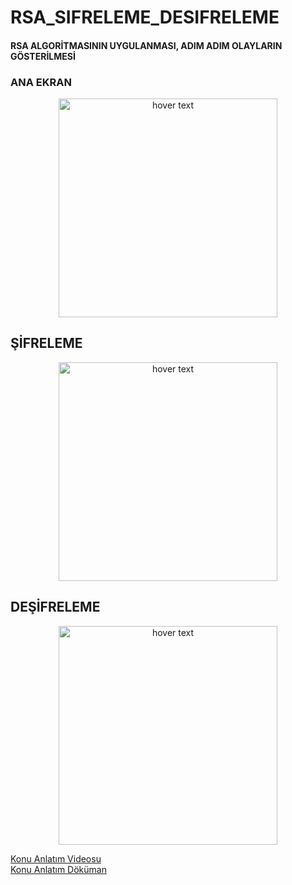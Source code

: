 
# RSA_SIFRELEME_DESIFRELEME

#### RSA ALGORİTMASININ UYGULANMASI, ADIM ADIM OLAYLARIN GÖSTERİLMESİ

### ANA EKRAN
<p align="center">
  <img src="https://user-images.githubusercontent.com/82450697/115392572-62aeb200-a1e9-11eb-97c2-95d38ce9552b.PNG
" width="350" title="hover text">
</p>





## ŞİFRELEME
<p align="center">
  <img src="https://user-images.githubusercontent.com/82450697/115392645-78bc7280-a1e9-11eb-942a-48de69aae8e2.PNG" width="350" title="hover text">
</p>

## DEŞİFRELEME
<p align="center">
  <img src="https://user-images.githubusercontent.com/82450697/115392669-807c1700-a1e9-11eb-8722-415ecff5f67a.PNG" width="350" title="hover text">
</p>


[Konu Anlatım Videosu](https://www.youtube.com/watch?v=ouMhVqyKScI)<br>
[Konu Anlatım Döküman](https://berkarat.com/rsa-sifreleme-algoritmasi/)
